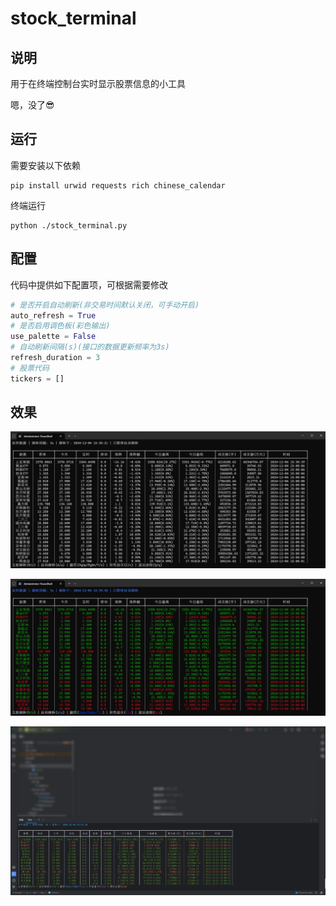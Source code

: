 # stock_terminal

## 说明

用于在终端控制台实时显示股票信息的小工具

嗯，没了😎

## 运行

需要安装以下依赖

```shell
pip install urwid requests rich chinese_calendar
```

终端运行

```shell
python ./stock_terminal.py 
```

## 配置

代码中提供如下配置项，可根据需要修改

```python
# 是否开启自动刷新(非交易时间默认关闭，可手动开启)
auto_refresh = True
# 是否启用调色板(彩色输出)
use_palette = False
# 自动刷新间隔(s)(接口的数据更新频率为3s)
refresh_duration = 3
# 股票代码
tickers = []
```

## 效果

![demo1](screenshot/demo1.png)

![demo2](screenshot/demo2.png)

![demo3](screenshot/demo3.png)